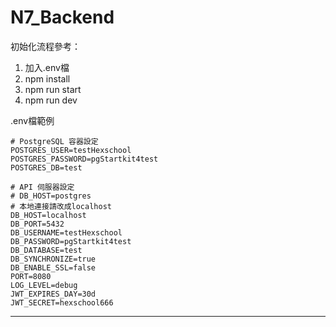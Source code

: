 # N7_Backend

初始化流程參考：
1. 加入.env檔
2. npm install
3. npm run start
4. npm run dev


.env檔範例
```
# PostgreSQL 容器設定
POSTGRES_USER=testHexschool
POSTGRES_PASSWORD=pgStartkit4test
POSTGRES_DB=test

# API 伺服器設定
# DB_HOST=postgres
# 本地連接請改成localhost
DB_HOST=localhost
DB_PORT=5432
DB_USERNAME=testHexschool
DB_PASSWORD=pgStartkit4test
DB_DATABASE=test
DB_SYNCHRONIZE=true
DB_ENABLE_SSL=false
PORT=8080
LOG_LEVEL=debug
JWT_EXPIRES_DAY=30d
JWT_SECRET=hexschool666
```
--------------
